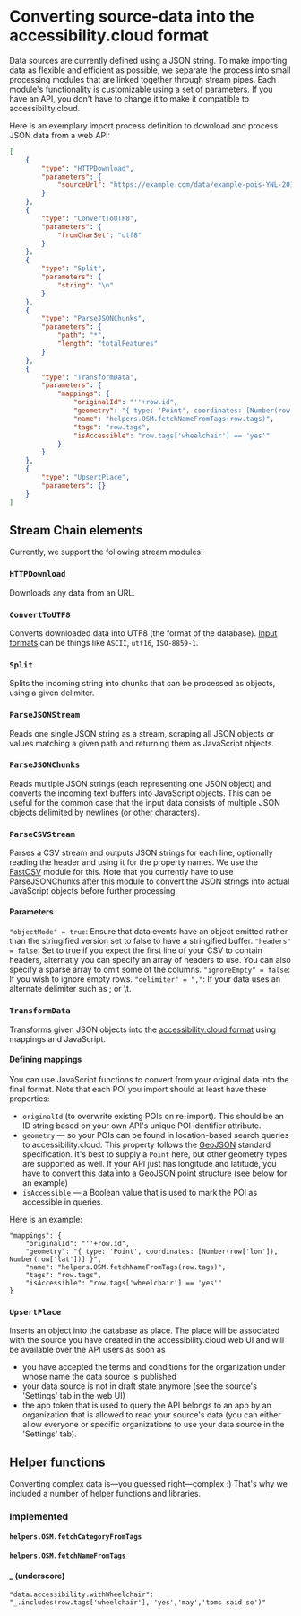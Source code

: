 # Converting source-data into the accessibility.cloud format

Data sources are currently defined using a JSON string. To make importing data as flexible and efficient as possible, we separate the process into small processing modules that are linked together through stream pipes. Each module's functionality is customizable using a set of parameters. If you have an API, you don't have to change it to make it compatible to accessibility.cloud.

Here is an exemplary import process definition to download and process JSON data from a web API:

```json
[
    {
        "type": "HTTPDownload",
        "parameters": {
            "sourceUrl": "https://example.com/data/example-pois-YNL-2016-08-10.json"
        }
    },
    {
        "type": "ConvertToUTF8",
        "parameters": {
            "fromCharSet": "utf8"
        }
    },
    {
        "type": "Split",
        "parameters": {
            "string": "\n"
        }
    },
    {
        "type": "ParseJSONChunks",
        "parameters": {
            "path": "*",
            "length": "totalFeatures"
        }
    },
    {
        "type": "TransformData",
        "parameters": {
            "mappings": {
                "originalId": "''+row.id",
                "geometry": "{ type: 'Point', coordinates: [Number(row['lon']), Number(row['lat'])] }",
                "name": "helpers.OSM.fetchNameFromTags(row.tags)",
                "tags": "row.tags",
                "isAccessible": "row.tags['wheelchair'] == 'yes'"
            }
        }
    },
    {
        "type": "UpsertPlace",
        "parameters": {}
    }
]
```

## Stream Chain elements

Currently, we support the following stream modules:

### `HTTPDownload`
Downloads any data from an URL.

### `ConvertToUTF8`
Converts downloaded data into UTF8 (the format of the database). [Input formats](https://github.com/bnoordhuis/node-iconv) can be things like `ASCII`, `utf16`, `ISO-8859-1`.

### `Split`
Splits the incoming string into chunks that can be processed as objects, using a given delimiter.

### `ParseJSONStream`
Reads one single JSON string as a stream, scraping all JSON objects or values matching a given path and returning them as JavaScript objects.

### `ParseJSONChunks`
Reads multiple JSON strings (each representing one JSON object) and converts the incoming text buffers into JavaScript objects. This can be useful for the common case that the input data consists of multiple JSON objects delimited by newlines (or other characters).

### `ParseCSVStream`
Parses a CSV stream and outputs JSON strings for each line, optionally reading the header and using it for the property names. We use the [FastCSV](https://www.npmjs.com/package/fast-csv) module for this. Note that you currently have to use ParseJSONChunks after this module to convert the JSON strings into actual JavaScript objects before further processing.

#### Parameters
`"objectMode" = true`: Ensure that data events have an object emitted rather than the stringified version set to false to have a stringified buffer.
`"headers" = false`: Set to true if you expect the first line of your CSV to contain headers, alternatly you can specify an array of headers to use. You can also specify a sparse array to omit some of the columns.
`"ignoreEmpty" = false`: If you wish to ignore empty rows.
`"delimiter" = ","`: If your data uses an alternate delimiter such as ; or \t.

### `TransformData`
Transforms given JSON objects into the [accessibility.cloud format](./exchange-format.md) using mappings and JavaScript.

#### Defining mappings

You can use JavaScript functions to convert from your original data into the final format. Note that each POI you import should at least have these properties:
- `originalId` (to overwrite existing POIs on re-import). This should be an ID string based on your own API's unique POI identifier attribute.
- `geometry` — so your POIs can be found in location-based search queries to accessibility.cloud. This property follows the [GeoJSON](http://geojson.org/geojson-spec.html) standard specification. It's best to supply a `Point` here, but other geometry types are supported as well. If your API just has longitude and latitude, you have to convert this data into a GeoJSON point structure (see below for an example)
- `isAccessible` — a Boolean value that is used to mark the POI as accessible in queries.

Here is an example:

```
"mappings": {
    "originalId": "''+row.id",
    "geometry": "{ type: 'Point', coordinates: [Number(row['lon']), Number(row['lat'])] }",
    "name": "helpers.OSM.fetchNameFromTags(row.tags)",
    "tags": "row.tags",
    "isAccessible": "row.tags['wheelchair'] == 'yes'"
}
```

### `UpsertPlace`

Inserts an object into the database as place. The place will be associated with the source you have created in the accessibility.cloud web UI and will be available over the API users as soon as

- you have accepted the terms and conditions for the organization under whose name the data source is published
- your data source is not in draft state anymore (see the source's 'Settings' tab in the web UI)
- the app token that is used to query the API belongs to an app by an organization that is allowed to read your source's data (you can either allow everyone or specific organizations to use your data source in the 'Settings' tab).



## Helper functions
Converting complex data is—you guessed right—complex :) That's why we included a number of helper functions and libraries.

### Implemented

#### `helpers.OSM.fetchCategoryFromTags`

#### `helpers.OSM.fetchNameFromTags`

#### _ (underscore)

```
"data.accessibility.withWheelchair": "_.includes(row.tags['wheelchair'], 'yes','may','toms said so')"
```

